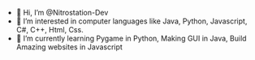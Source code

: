 - 👋 Hi, I’m @Nitrostation-Dev
- 👀 I’m interested in computer languages like Java, Python, Javascript, C#, C++, Html, Css.
- 🌱 I’m currently learning Pygame in Python, Making GUI in Java, Build Amazing websites in Javascript

<!---
Nitrostation-Dev/Nitrostation-Dev is a ✨ special ✨ repository because its `README.md` (this file) appears on your GitHub profile.
You can click the Preview link to take a look at your changes.
--->
